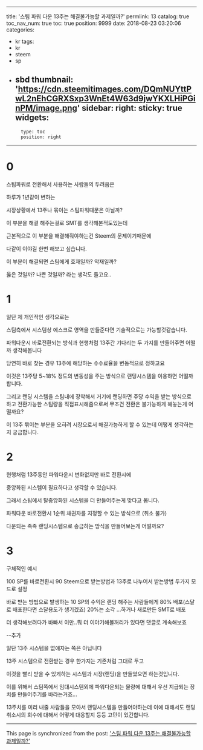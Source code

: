 
---
title: '스팀 파워 다운 13주는 해결불가능할 과제일까?'
permlink: 13
catalog: true
toc_nav_num: true
toc: true
position: 9999
date: 2018-08-23 03:20:06
categories:
- kr
tags:
- kr
- steem
- sp
- sbd
thumbnail: 'https://cdn.steemitimages.com/DQmNUYttPwL2nEhCGRXSxp3WnEt4W63d9jwYKXLHiPGinPM/image.png'
sidebar:
    right:
        sticky: true
widgets:
    -
        type: toc
        position: right
---


# 0

스팀파워로 전환해서 사용하는 사람들의 두려움은

하루가 1년같이 변하는 

시장상황에서 13주나 묶이는 스팀파워때문은 아닐까? 


이 부분을 해결 해주는걸로 SMT를 생각해본적도있는데

근본적으로 이 부분을 해결해줘야하는건  Steem의 문제이기때문에

다같이 이야길 한번 해보고 싶습니다.

이 부분이 해결되면 스팀에게 호재일까? 악재일까? 

옳은 것일까? 나쁜 것일까? 라는 생각도 들고요..

# 1
일단 제 개인적인 생각으로는

스팀측에서 시스템상 에스크로 영역을 만들준다면 기술적으로는 가능할것같습니다.

파워다운시 바로전환되는 방식과 현행처럼 13주간 기다리는 두 가지를 만들어주면 어떨까 생각해봅니다

당연히 바로 찾는 경우 13주에 해당하는 수수료율을 변동적으로 정하고요

이것은 13주당 5~18% 정도의 변동성을 주는 방식으로 랜딩시스템을 이용하면 어떨까합니다.

그리고 랜딩 시스템을 스팀내에 장착해서 거기에 랜딩하면 주당 수익을 받는 방식으로 하고 전환가능한 스팀량을 직접표시해줌으로써 무조건 전환은 불가능하게 해놓는게 어떨까요?

이 13주 묶이는 부분을 오히려 시장으로서 해결가능하게 할 수 있는데 어떻게 생각하는지 궁금합니다.

# 2

현행처럼 13주동안 파워다운시 변화없지만 바로 전환시에 

중앙화된 시스템이 필요하다고 생각할 수 있습니다. 

그래서 스팀에서 탈중앙화된 시스템을 더 만들어주는게 맞다고 봅니다.

파워다운 바로전환시 1순위 채권자를 지정할 수 있는 방식으로 (취소 불가)

다운되는 족족 랜딩시스템으로 송금하는 방식을 만들어보는게 어떨까요?

# 3

구체적인 예시

100 SP를 바로전환시 90 Steem으로 받는방법과 13주로 나누어서 받는방법 두가지 모드로 설정

바로 받는 방법으로 발생하는 10 SP의 수익은 랜딩 해주는 사람들에게 80% 배포(스달로 배포한다면 스달용도가 생기겠죠) 20%는 소각 ...하거나 새로만든 SMT로 배포


더 생각해보려다가 바빠서 이만..뭐 더 이야기해볼꺼리가 있다면 댓글로 계속해보죠



--추가

일단 13주 시스템을 없애자는 쪽은 아닙니다

13주 시스템으로 전환받는 경우 한가지는 기존처럼 그대로 두고

이것을 빨리 받을 수 있게하는 시스템과 시장(랜딩)을 만들었으면 하는것입니다.

이를 위해서 스팀쪽에서 임대시스템외에 파워다운되는 물량에 대해서 우선 지급되는 장치를 만들어주기를 바라는거죠...

13주치를 미리 내줄 사람들을 모아서 랜딩시스템을 만들어야하는데 이에 대해서도 랜딩취소시의 회수에 대해서 어떻게 대응할지 등등 고민이 있긴합니다.

- - -

This page is synchronized from the post: ['스팀 파워 다운 13주는 해결불가능할 과제일까?'](https://steemit.com/@virus707/13)
